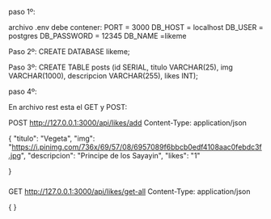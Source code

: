 paso 1º:

archivo .env debe contener:
PORT = 3000
DB_HOST = localhost
DB_USER = postgres
DB_PASSWORD = 12345
DB_NAME =likeme

Paso 2º:
CREATE DATABASE likeme;

Paso 3º:
CREATE TABLE posts (id SERIAL, titulo VARCHAR(25), img VARCHAR(1000),
descripcion VARCHAR(255), likes INT);

paso 4º:

En archivo rest esta el GET y POST:

POST http://127.0.0.1:3000/api/likes/add 
Content-Type: application/json

{
"titulo": "Vegeta",
"img": "https://i.pinimg.com/736x/69/57/08/6957089f6bbcb0edf4108aac0febdc3f.jpg",
"descripcion": "Principe de los Sayayin",
"likes": "1"

}

###
GET http://127.0.0.1:3000/api/likes/get-all 
Content-Type: application/json

{
}
